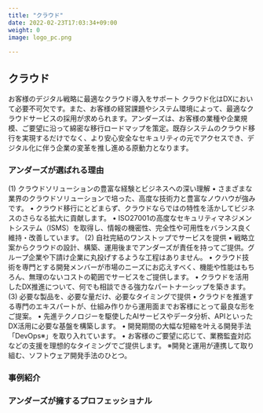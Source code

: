 ```yaml
---
title: "クラウド"
date: 2022-02-23T17:03:34+09:00
weight: 0
image: logo_pc.png
 
---
```


## クラウド　
お客様のデジタル戦略に最適なクラウド導入をサポート
クラウド化はDXにおいて必要不可欠です。また、お客様の経営課題やシステム環境によって、最適なクラウドサービスの採用が求められます。アンダーズは、お客様の業種や企業規模、ご要望に沿って綿密な移行ロードマップを策定。既存システムのクラウド移行を実現するだけでなく、より安心安全なセキュリティの元でアクセスでき、デジタル化に伴う企業の変革を推し進める原動力となります。

### アンダーズが選ばれる理由
(1)	クラウドソリューションの豊富な経験とビジネスへの深い理解
•	さまざまな業界のクラウドソリューションで培った、高度な技術力と豊富なノウハウが強みです。
•	クラウド移行にとどまらず、クラウドならではの特性を活かしてビジネスのさらなる拡大に貢献します。
•	ISO27001の高度なセキュリティマネジメントシステム（ISMS）を取得し、情報の機密性、完全性や可用性をバランス良く維持・改善しています。
(2)	自社完結のワンストップでサービスを提供
•	戦略立案からクラウドの設計、構築、運用後までアンダーズが責任を持ってご提供。グループ企業や下請け企業に丸投げするような工程はありません。
•	クラウド技術を専門とする開発メンバーが市場のニーズにお応えすべく、機能や性能はもちろん、無理のないコストの範囲でサービスをご提供します。
•	クラウドを活用したDX推進について、何でも相談できる強力なパートナーシップを築きます。
(3)	必要な製品を、必要な量だけ、必要なタイミングで提供
•	クラウドを推進する専門のエキスパートが、仕組み作りから運用面までお客様にとって最良な形をご提案。
•	先進テクノロジーを駆使したAIサービスやデータ分析、APIといったDX活用に必要な基盤を構築します。
•	開発期間の大幅な短縮を叶える開発手法「DevOps※」を取り入れています。
•	お客様のご要望に応じて、業務監査対応などの支援を理想的なタイミングでご提供します。
※開発と運用が連携して取り組む、ソフトウェア開発手法のひとつ。

### 事例紹介

### アンダーズが擁するプロフェッショナル
